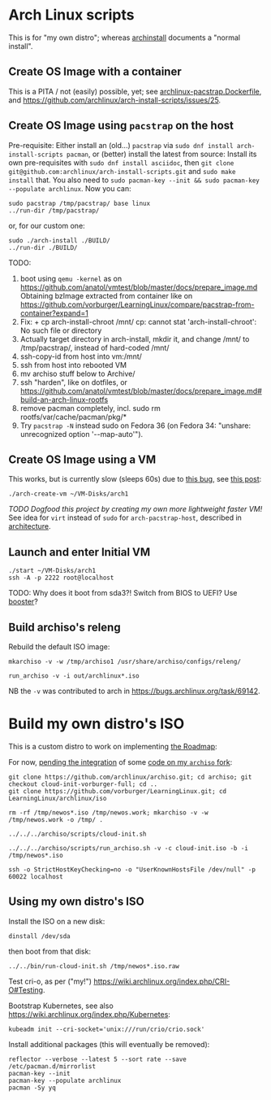 # Arch Linux scripts

This is for "my own distro"; whereas [archinstall](archinstall.md) documents a "normal install".

## Create OS Image with a container

This is a PITA / not (easily) possible, yet;
see [archlinux-pacstrap.Dockerfile](../containers/archlinux-pacstrap.Dockerfile),
and https://github.com/archlinux/arch-install-scripts/issues/25.


## Create OS Image using `pacstrap` on the host

Pre-requisite: Either install an (old...) `pacstrap` via `sudo dnf install arch-install-scripts pacman`,
or (better) install the latest from source: Install its own pre-requisites with `sudo dnf install asciidoc`,
then `git clone git@github.com:archlinux/arch-install-scripts.git` and `sudo make install` that.
You also need to `sudo pacman-key --init && sudo pacman-key --populate archlinux`. Now you can:

    sudo pacstrap /tmp/pacstrap/ base linux
    ../run-dir /tmp/pacstrap/

or, for our custom one:

    sudo ./arch-install ./BUILD/
    ../run-dir ./BUILD/

TODO:

1. boot using `qemu -kernel` as on https://github.com/anatol/vmtest/blob/master/docs/prepare_image.md
   Obtaining bzImage extracted from container like on https://github.com/vorburger/LearningLinux/compare/pacstrap-from-container?expand=1
1. Fix: + cp arch-install-chroot /mnt/
   cp: cannot stat 'arch-install-chroot': No such file or directory
1. Actually target directory in arch-install, mkdir it, and change /mnt/ to /tmp/pacstrap/, instead of hard-coded /mnt/
1. ssh-copy-id from host into vm:/mnt/
1. ssh from host into rebooted VM
1. mv archiso stuff below to Archive/
1. ssh "harden", like on dotfiles, or https://github.com/anatol/vmtest/blob/master/docs/prepare_image.md#build-an-arch-linux-rootfs
1. remove pacman completely, incl. sudo rm rootfs/var/cache/pacman/pkg/*
1. Try `pacstrap -N` instead sudo on Fedora 36 (on Fedora 34: "unshare: unrecognized option '--map-auto'").


## Create OS Image using a VM

This works, but is currently slow (sleeps 60s) due to [this bug](https://gitlab.archlinux.org/archlinux/arch-boxes/-/issues/153), see [this post](https://github.com/vorburger/vorburger.ch-Notes/blob/develop/linux/systemd-analyze.md):

    ./arch-create-vm ~/VM-Disks/arch1

_TODO Dogfood this project by creating my own more lightweight faster VM!_
See idea for `virt` instead of `sudo` for `arch-pacstrap-host`, described in [architecture](../docs/architecture.md).


## Launch and enter Initial VM

    ./start ~/VM-Disks/arch1
    ssh -A -p 2222 root@localhost

TODO: Why does it boot from sda3?! Switch from BIOS to UEFI? Use [booster](https://wiki.archlinux.org/title/Booster)?


## Build archiso's releng

Rebuild the default ISO image:

    mkarchiso -v -w /tmp/archiso1 /usr/share/archiso/configs/releng/

    run_archiso -v -i out/archlinux*.iso

NB the `-v` was contributed to arch in https://bugs.archlinux.org/task/69142.


# Build my own distro's ISO

This is a custom distro to work on implementing [the Roadmap](../docs/roadmap):

For now, [pending the integration](https://gitlab.archlinux.org/archlinux/archiso/-/merge_requests?scope=all&utf8=%E2%9C%93&state=opened&author_username=vorburger)
of some [code on my `archiso` fork](https://github.com/archlinux/archiso/compare/master...vorburger:cloud-init-vorburger-full):

    git clone https://github.com/archlinux/archiso.git; cd archiso; git checkout cloud-init-vorburger-full; cd ..
    git clone https://github.com/vorburger/LearningLinux.git; cd LearningLinux/archlinux/iso

    rm -rf /tmp/newos*.iso /tmp/newos.work; mkarchiso -v -w /tmp/newos.work -o /tmp/ .

    ../../../archiso/scripts/cloud-init.sh

    ../../../archiso/scripts/run_archiso.sh -v -c cloud-init.iso -b -i /tmp/newos*.iso

    ssh -o StrictHostKeyChecking=no -o "UserKnownHostsFile /dev/null" -p 60022 localhost


## Using my own distro's ISO

Install the ISO on a new disk:

    dinstall /dev/sda

then boot from that disk:

    ../../bin/run-cloud-init.sh /tmp/newos*.iso.raw

Test cri-o, as per ("my!") https://wiki.archlinux.org/index.php/CRI-O#Testing.

Bootstrap Kubernetes, see also https://wiki.archlinux.org/index.php/Kubernetes:

    kubeadm init --cri-socket='unix:///run/crio/crio.sock'

Install additional packages (this will eventually be removed):

    reflector --verbose --latest 5 --sort rate --save /etc/pacman.d/mirrorlist
    pacman-key --init
    pacman-key --populate archlinux
    pacman -Sy yq
